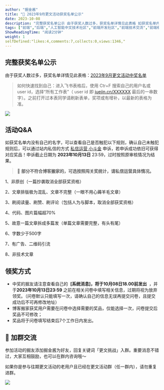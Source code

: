 ```yaml
---
author: "掘金酱"
title: "🎁 2023年9月更文活动获奖名单公示"
date: 2023-10-08
description: "完整获奖名单公示 由于获奖人数过多，获奖名单详情见此表格 如获奖名单内没有自己的名字，可以查看自己是否触犯以下规则，确认自己未触犯规则后，可以申诉"
tags: ["前端","后端","人工智能中文技术社区","前端开发社区","前端技术交流","前端框架教程","JavaScript 学习资源","CSS 技巧与最佳实践","HTML5 最新动态","前端工程师职业发展","开源前端项目","前端技术趋势"]
ShowReadingTime: "阅读2分钟"
weight: 1
selfDefined:"likes:4,comments:7,collects:0,views:1346,"
---
```

完整获奖名单公示
--------

由于获奖人数过多，获奖名单详情见此表格：[2023年9月更文活动中奖名单](https://bytedance.feishu.cn/sheets/CDiDsisdmhomawtD7AUcLkk0nFg?from=from_copylink "https://bytedance.feishu.cn/sheets/CDiDsisdmhomawtD7AUcLkk0nFg?from=from_copylink")

> 如何快速找到自己：进入飞书表格后，使用 Ctr+F 搜索自己的用户名或 user id，选择“所有工作表”（ user id 即 [juejin.cn/XXXXXX](https://juejin.cn/XXXXXX "https://juejin.cn/XXXXXX") 最后的一串数字）。之前打开过本表同学请刷新表单，奖项或有增补，以最新的表格为准。

![](/images/jueJin/9f499f3542984f1.png)

活动Q&A
-----

如获奖名单内没有自己的名字，可以查看自己是否触犯以下规则，确认自己未触犯规则后，可以通过站内私信的方式 [私信运营 小斗金](https://juejin.cn/notification/im?participantId=2414980799929576 "https://juejin.cn/notification/im?participantId=2414980799929576") 申诉，若申诉成功依旧可获得对应奖品！申诉截止日期为 **2023年10月13日** 23:59，过时按照原审核情况为结果。

> 🌟 **部分不符合博客搬家的，可选按照闯关奖统计，请私信运营具体情况。**

1、非原创（一篇抄袭取消全部获奖资格）

2、文章排版极为混乱、文章不完整（一眼不用心薅羊毛文章）

3、刷阅读量、刷赞、刷评论（包括人为与脚本，取消全部获奖资格）

4、代码、图片篇幅超70%

5、故意一篇文章拆成多篇发（单篇文章需要完整，有头有尾）

6、字数少于500字

7、有广告、二维码引流

8、非技术文章

领奖方式
----

*   中奖的掘友请注意查看自己的  **\[系统消息\]，将于10月08日18.00前发出**  ，并于**2023年10月13日23:59** 之前在相关问卷中填写相关信息，过期将视为放弃领奖。（问卷默认只能填写一次，请确认自己的信息无误再提交问卷，且提交成功后不可再修改地址）
*   博客搬家获奖用户需要在问卷中选择需要的奖品，仅能选择一次，问卷提交后奖品不可修改；
*   奖品将于问卷填写结束后7个工作日内发出。

👥 加群交流
-------

参加活动的掘友添加掘金酱为好友，回复关键词「更文挑战」入群。重要消息不错过，大家互相鼓励，也可以在群内咨询哦～

如果你是参与往期更文活动的老用户且已经在更文活动群（任一群内），请勿重复进群。

![](/images/jueJin/9f46b2e80af04b5.png)